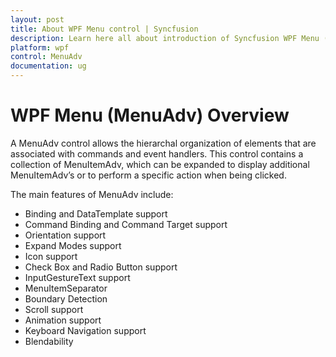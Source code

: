 ```yaml
---
layout: post
title: About WPF Menu control | Syncfusion
description: Learn here all about introduction of Syncfusion WPF Menu (MenuAdv) control, its elements and more details.
platform: wpf
control: MenuAdv
documentation: ug
---
```


# WPF Menu (MenuAdv) Overview

A MenuAdv control allows the hierarchal organization of elements that are associated with commands and event handlers. This control contains a collection of MenuItemAdv, which can be expanded to display additional MenuItemAdv’s or to perform a specific action when being clicked. 

The main features of MenuAdv include:

* Binding and DataTemplate support
* Command Binding and Command Target support
* Orientation support
* Expand Modes support
* Icon support
* Check Box and Radio Button support
* InputGestureText support
* MenuItemSeparator
* Boundary Detection
* Scroll support 
* Animation support
* Keyboard Navigation support
* Blendability



